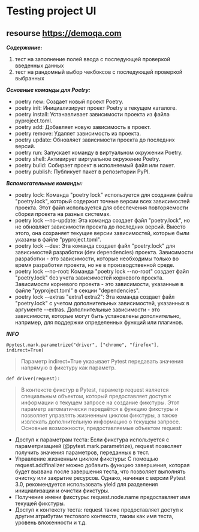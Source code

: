 # Testing project UI
## resourse https://demoqa.com 

***Содержание:***
1. тест на заполнение полей ввода с последующей проверкой введенных данных
2. тест на рандомный выбор чекбоксов с последующей проверкой выбранных

***Основные команды для Poetry:***
* poetry new: Создает новый проект Poetry.
* poetry init: Инициализирует проект Poetry в текущем каталоге.
* poetry install: Устанавливает зависимости проекта из файла pyproject.toml.
* poetry add: Добавляет новую зависимость в проект.
* poetry remove: Удаляет зависимость из проекта.
* poetry update: Обновляет зависимости проекта до последних версий.
* poetry run: Запускает команду в виртуальном окружении Poetry.
* poetry shell: Активирует виртуальное окружение Poetry.
* poetry build: Собирает проект в исполняемый файл или пакет.
* poetry publish: Публикует пакет в репозитории PyPI.


***Вспомогательные команды:***
* poetry lock: Команда "poetry lock" используется для создания файла "poetry.lock", 
который содержит точные версии всех зависимостей проекта. Этот файл используется для обеспечения повторяемости 
сборки проекта на разных системах.
* poetry lock --no-update: Эта команда создает файл "poetry.lock", но не обновляет зависимости проекта до последних 
версий. Вместо этого, она сохраняет текущие версии зависимостей, которые были указаны в файле "pyproject.toml".
* poetry lock --dev: Эта команда создает файл "poetry.lock" для зависимостей разработки (dev dependencies) проекта. 
Зависимости разработки - это зависимости, которые необходимы только во время разработки проекта, 
но не в производственной среде.
* poetry lock --no-root: Команда "poetry lock --no-root" создает файл "poetry.lock" без учета зависимостей корневого 
проекта. Зависимости корневого проекта - это зависимости, указанные в файле "pyproject.toml" в секции "dependencies".
* poetry lock --extras "extra1 extra2": Эта команда создает файл "poetry.lock" с учетом дополнительных зависимостей, 
указанных в аргументе --extras. Дополнительные зависимости - это зависимости, которые могут быть установлены 
дополнительно, например, для поддержки определенных функций или плагинов.


***INFO***

```@pytest.mark.parametrize("driver", ["chrome", "firefox"], indirect=True)```
> Параметр indirect=True указывает Pytest передавать значения напрямую в фикстуру как параметр.

```def driver(request):```
> В контексте фикстур в Pytest, параметр request является специальным объектом, который предоставляет доступ 
к информации о текущем запросе на создание фикстуры. Этот параметр автоматически передаётся в функцию фикстуры 
и позволяет управлять жизненным циклом фикстуры, а также извлекать дополнительную информацию о текущем запросе. 
Основные возможности, предоставляемые объектом request:
* Доступ к параметрам теста: Если фикстура используется с параметризацией (@pytest.mark.parametrize), 
request позволяет получить значения параметров, переданных в тест.
* Управление жизненным циклом фикстуры: С помощью request.addfinalizer можно добавить функцию завершения, 
которая будет вызвана после завершения теста, что позволяет выполнять очистку или закрытие ресурсов. 
Однако, начиная с версии Pytest 3.0, рекомендуется использовать yield для разделения инициализации и очистки фикстуры.
* Получение имени фикстуры: request.node.name предоставляет имя текущей фикстуры.
* Доступ к контексту теста: request также предоставляет доступ к другим атрибутам тестового контекста, 
таким как имя теста, уровень вложенности и т.д.

